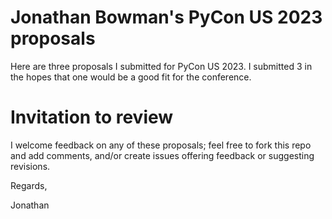 # Jonathan Bowman's PyCon US 2023 proposals

Here are three proposals I submitted for PyCon US 2023. I submitted 3 in the hopes that one would be a good fit for the conference.

# Invitation to review

I welcome feedback on any of these proposals; feel free to fork this repo and add comments, and/or create issues offering feedback or suggesting revisions.

Regards,

Jonathan
